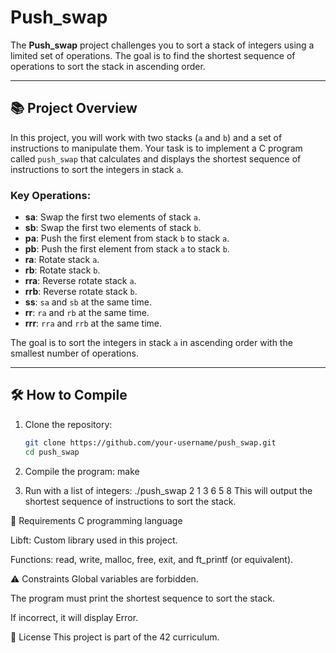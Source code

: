 # Push_swap

The **Push_swap** project challenges you to sort a stack of integers using a limited set of operations. The goal is to find the shortest sequence of operations to sort the stack in ascending order.

---

## 📚 Project Overview

In this project, you will work with two stacks (`a` and `b`) and a set of instructions to manipulate them. Your task is to implement a C program called `push_swap` that calculates and displays the shortest sequence of instructions to sort the integers in stack `a`.

### Key Operations:
- **sa**: Swap the first two elements of stack `a`.
- **sb**: Swap the first two elements of stack `b`.
- **pa**: Push the first element from stack `b` to stack `a`.
- **pb**: Push the first element from stack `a` to stack `b`.
- **ra**: Rotate stack `a`.
- **rb**: Rotate stack `b`.
- **rra**: Reverse rotate stack `a`.
- **rrb**: Reverse rotate stack `b`.
- **ss**: `sa` and `sb` at the same time.
- **rr**: `ra` and `rb` at the same time.
- **rrr**: `rra` and `rrb` at the same time.

The goal is to sort the integers in stack `a` in ascending order with the smallest number of operations.

---

## 🛠️ How to Compile

1. Clone the repository:
   ```bash
   git clone https://github.com/your-username/push_swap.git
   cd push_swap

2. Compile the program:
	make

3. Run with a list of integers:
	./push_swap 2 1 3 6 5 8
	This will output the shortest sequence of instructions to sort the stack.

🔧 Requirements
C programming language

Libft: Custom library used in this project.

Functions: read, write, malloc, free, exit, and ft_printf (or equivalent).

⚠️ Constraints
Global variables are forbidden.

The program must print the shortest sequence to sort the stack.

If incorrect, it will display Error.

📄 License
This project is part of the 42 curriculum.
